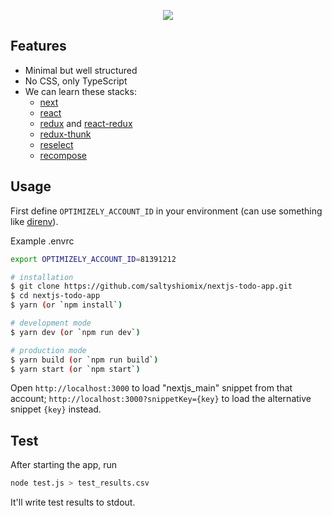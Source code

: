 <p align="center">
  <img src="https://i.imgur.com/sXfwy7l.png">
</p>

## Features

- Minimal but well structured
- No CSS, only TypeScript
- We can learn these stacks:
  - [next](https://npm.im/next)
  - [react](https://npm.im/react)
  - [redux](https://npm.im/redux) and [react-redux](https://npm.im/react-redux)
  - [redux-thunk](https://npm.im/redux-thunk)
  - [reselect](https://npm.im/reselect)
  - [recompose](https://npm.im/recompose)

## Usage

First define `OPTIMIZELY_ACCOUNT_ID` in your environment (can use something like [direnv](https://direnv.net/)).

Example .envrc
```bash
export OPTIMIZELY_ACCOUNT_ID=81391212
```

```bash
# installation
$ git clone https://github.com/saltyshiomix/nextjs-todo-app.git
$ cd nextjs-todo-app
$ yarn (or `npm install`)

# development mode
$ yarn dev (or `npm run dev`)

# production mode
$ yarn build (or `npm run build`)
$ yarn start (or `npm start`)
```

Open `http://localhost:3000` to load "nextjs_main" snippet from that account; `http://localhost:3000?snippetKey={key}` to load the alternative snippet `{key}` instead.

## Test

After starting the app, run
```bash
node test.js > test_results.csv
```
It'll write test results to stdout.
